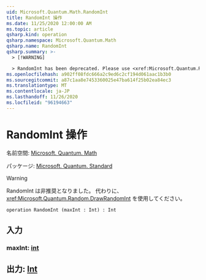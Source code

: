 ```yaml
---
uid: Microsoft.Quantum.Math.RandomInt
title: RandomInt 操作
ms.date: 11/25/2020 12:00:00 AM
ms.topic: article
qsharp.kind: operation
qsharp.namespace: Microsoft.Quantum.Math
qsharp.name: RandomInt
qsharp.summary: >-
  > [!WARNING]

  > RandomInt has been deprecated. Please use <xref:Microsoft.Quantum.Random.DrawRandomInt> instead.
ms.openlocfilehash: a902ff08fdc666a2c9ed6c2cf194d061aac1b3b0
ms.sourcegitcommit: a87c1aa8e7453360025e47ba614f25b02ea84ec3
ms.translationtype: MT
ms.contentlocale: ja-JP
ms.lasthandoff: 11/26/2020
ms.locfileid: "96194663"
---
```

# <a name="randomint-operation"></a>RandomInt 操作

名前空間: [Microsoft. Quantum. Math](xref:Microsoft.Quantum.Math)

パッケージ: [Microsoft. Quantum. Standard](https://nuget.org/packages/Microsoft.Quantum.Standard)


> [!WARNING]
> RandomInt は非推奨となりました。 代わりに、<xref:Microsoft.Quantum.Random.DrawRandomInt> を使用してください。



```qsharp
operation RandomInt (maxInt : Int) : Int
```


## <a name="input"></a>入力

### <a name="maxint--int"></a>maxInt: [int](xref:microsoft.quantum.lang-ref.int)





## <a name="output--int"></a>出力: [Int](xref:microsoft.quantum.lang-ref.int)

